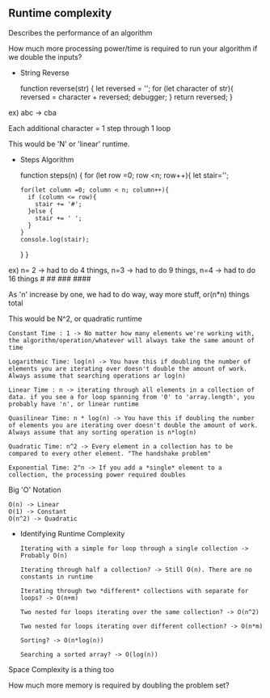 ## Runtime complexity

Describes the performance of an algorithm

How much more processing power/time is required to run your algorithm if we double the inputs?

  * String Reverse
  
    function reverse(str) {
       let reversed = '';
       for (let character of str){
         reversed = character + reversed;
         debugger;
       }
       return reversed;
    }
  
  ex) abc -> cba
  
  Each additional character = 1 step through 1 loop
  
  This would be 'N' or 'linear' runtime.
  
  
  * Steps Algorithm
  
    function steps(n) {
      for (let row =0; row <n; row++){
        let stair='';

        for(let column =0; column < n; column++){
          if (column <= row){
            stair += '#';
          }else {
            stair += ' ';
          }
        }
        console.log(stair);
      }
    }
  
  ex) n= 2 -> had to do 4 things, n=3 -> had to do 9 things, n=4 -> had to do 16 things
    #
    ##
    ###
    ####
    
  As 'n' increase by one, we had to do way, way more stuff, or(n*n) things total
  
  This would be N^2, or quadratic runtime
  
  
    Constant Time : 1 -> No matter how many elements we're working with, the algorithm/operation/whatever will always take the same amount of time

    Logarithmic Time: log(n) -> You have this if doubling the number of elements you are iterating over doesn't double the amount of work. Always assume that searching operations ar log(n)
    
    Linear Time : n -> iterating through all elements in a collection of data. if you see a for loop spanning from '0' to 'array.length', you probably have 'n', or linear runtime
    
    Quasilinear Time: n * log(n) -> You have this if doubling the number of elements you are iterating over doesn't double the amount of work. Always assume that any sorting operation is n*log(n)
    
    Quadratic Time: n^2 -> Every element in a collection has to be compared to every other element. "The handshake problem"
    
    Exponential Time: 2^n -> If you add a *single* element to a collection, the processing power required doubles
    

Big 'O' Notation

    O(n) -> Linear
    O(1) -> Constant
    O(n^2) -> Quadratic

  * Identifying  Runtime Complexity
  
  
        Iterating with a simple for loop through a single collection -> Probably O(n)

        Iterating through half a collection? -> Still O(n). There are no constants in runtime

        Iterating through two *different* collections with separate for loops? -> O(n+m)

        Two nested for loops iterating over the same collection? -> O(n^2)

        Two nested for loops iterating over different collection? -> O(n*m)

        Sorting? -> O(n*log(n))

        Searching a sorted array? -> O(log(n))


Space Complexity is a thing too

  How much more memory is required by doubling the problem set?
    


  
